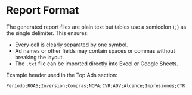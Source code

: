 # Report Format

The generated report files are plain text but tables use a semicolon (`;`) as the single delimiter. This ensures:

- Every cell is clearly separated by one symbol.
- Ad names or other fields may contain spaces or commas without breaking the layout.
- The `.txt` file can be imported directly into Excel or Google Sheets.

Example header used in the Top Ads section:

```
Período;ROAS;Inversión;Compras;NCPA;CVR;AOV;Alcance;Impresiones;CTR
```
